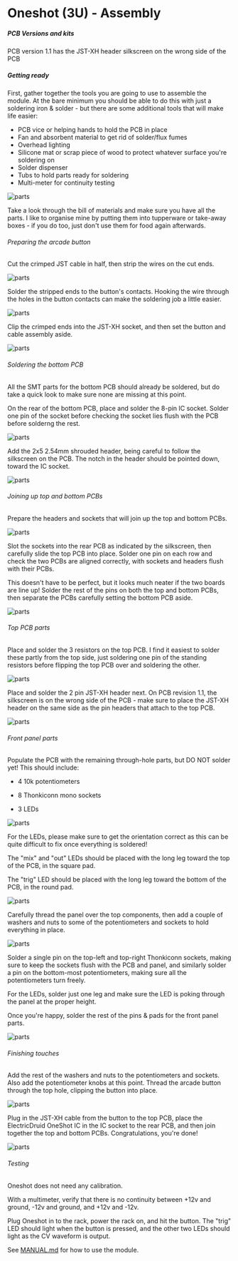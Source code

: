 # Oneshot (3U) - Assembly

##### PCB Versions and kits

PCB version 1.1 has the JST-XH header silkscreen on the wrong side of the PCB

##### Getting ready

First, gather together the tools you are going to use to assemble the module. At the bare minimum you should be able to do this with just a soldering iron & solder - but there are some additional tools that will make life easier:

- PCB vice or helping hands to hold the PCB in place
- Fan and absorbent material to get rid of solder/flux fumes
- Overhead lighting
- Silicone mat or scrap piece of wood to protect whatever surface you're soldering on
- Solder dispenser
- Tubs to hold parts ready for soldering
- Multi-meter for continuity testing

![parts](images/1-parts.jpg)

Take a look through the bill of materials and make sure you have all the parts. I like to organise mine by putting them into tupperware or take-away boxes - if you do too, just don't use them for food again afterwards.

###### Preparing the arcade button

Cut the crimped JST cable in half, then strip the wires on the cut ends. 

![parts](images/1-parts.jpg)

Solder the stripped ends to the button's contacts. Hooking the wire through the holes in the button contacts can make the soldering job a little easier.

![parts](images/1-parts.jpg)

Clip the crimped ends into the JST-XH socket, and then set the button and cable assembly aside.

![parts](images/1-parts.jpg)

###### Soldering the bottom PCB

All the SMT parts for the bottom PCB should already be soldered, but do take a quick look to make sure none are missing at this point.

On the rear of the bottom PCB, place and solder the 8-pin IC socket. Solder one pin of the socket before checking the socket lies flush with the PCB before solderng the rest.

![parts](images/1-parts.jpg)

Add the 2x5 2.54mm shrouded header, being careful to follow the silkscreen on the PCB. The notch in the header should be pointed down, toward the IC socket.

![parts](images/1-parts.jpg)

###### Joining up top and bottom PCBs

Prepare the headers and sockets that will join up the top and bottom PCBs. 

![parts](images/1-parts.jpg)

Slot the sockets into the rear PCB as indicated by the silkscreen, then carefully slide the top PCB into place. Solder one pin on each row and check the two PCBs are aligned correctly, with sockets and headers flush with their PCBs. 

This doesn't have to be perfect, but it looks much neater if the two boards are line up! Solder the rest of the pins on both the top and bottom PCBs, then separate the PCBs carefully setting the bottom PCB aside.

![parts](images/1-parts.jpg)

###### Top PCB parts

Place and solder the 3 resistors on the top PCB. I find it easiest to solder these partly from the top side, just soldering one pin of the standing resistors before flipping the top PCB over and soldering the other.

![parts](images/1-parts.jpg)

Place and solder the 2 pin JST-XH header next. On PCB revision 1.1, the silkscreen is on the wrong side of the PCB - make sure to place the JST-XH header on the same side as the pin headers that attach to the top PCB.

![parts](images/1-parts.jpg)

###### Front panel parts

Populate the PCB with the remaining through-hole parts, but DO NOT solder yet! This should include:

- 4 10k potentiometers

- 8 Thonkiconn mono sockets

- 3 LEDs

![parts](images/1-parts.jpg)

For the LEDs, please make sure to get the orientation correct as this can be quite difficult to fix once everything is soldered!

The "mix" and "out" LEDs should be placed with the long leg toward the top of the PCB, in the square pad.

The "trig" LED should be placed with the long leg toward the bottom of the PCB, in the round pad.

![parts](images/1-parts.jpg)

Carefully thread the panel over the top components, then add a couple of washers and nuts to some of the potentiometers and sockets to hold everything in place.

![parts](images/1-parts.jpg)

Solder a single pin on the top-left and top-right Thonkiconn sockets, making sure to keep the sockets flush with the PCB and panel, and similarly solder a pin on the bottom-most potentiometers, making sure all the potentiometers turn freely.

For the LEDs, solder just one leg and make sure the LED is poking through the panel at the proper height.

Once you're happy, solder the rest of the pins & pads for the front panel parts.

![parts](images/1-parts.jpg)

###### Finishing touches

Add the rest of the washers and nuts to the potentiometers and sockets. Also add the potentiometer knobs at this point. Thread the arcade button through the top hole, clipping the button into place.

![parts](images/1-parts.jpg)

Plug in the JST-XH cable from the button to the top PCB, place the ElectricDruid OneShot IC in the IC socket to the rear PCB, and then join together the top and bottom PCBs. Congratulations, you're done!

![parts](images/1-parts.jpg)

###### Testing

Oneshot does not need any calibration.

With a multimeter, verify that there is no continuity between +12v and ground, -12v and ground, and +12v and -12v.

Plug Oneshot in to the rack, power the rack on, and hit the button. The "trig" LED should light when the button is pressed, and the other two LEDs should light as the CV waveform is output.

See [MANUAL.md](MANUAL.md) for how to use the module.